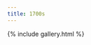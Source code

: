 ```yaml
---
title: 1700s
---
```

{% include gallery.html %}
<a-entity environment="preset: yavapai"></a-entity>
